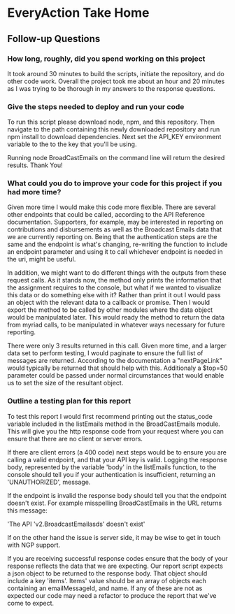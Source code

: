 # EveryAction Take Home

## Follow-up Questions

### How long, roughly, did you spend working on this project

It took around 30 minutes to build the scripts, initiate the repository, and do other code work. Overall the project took me about an hour and 20 minutes as I was trying to be thorough in my answers to the response questions.

### Give the steps needed to deploy and run your code

To run this script please download node, npm, and this repository. Then navigate to the path containing this newly downloaded repository and run npm install to download dependencies. Next set the API_KEY environment variable to the to the key that you'll be using.

Running node BroadCastEmails on the command line will return the desired results. Thank You!

### What could you do to improve your code for this project if you had more time?

Given more time I would make this code more flexible. There are several other endpoints that could be called, according to the API Reference documentation. Supporters, for example, may be interested in reporting on contributions and disbursements as well as the Broadcast Emails data that we are currently reporting on. Being that the authentication steps are the same and the endpoint is what's changing, re-writing the function to include an endpoint parameter and using it to call whichever endpoint is needed in the uri, might be useful.

In addition, we might want to do different things with the outputs from these request calls. As it stands now, the method only prints the information  that the assignment requires to the console, but what if we wanted to visualize this data or do something else with it? Rather than print it out I would pass an object with the relevant data to a callback or promise. Then I would export the method to be called by other modules where the data object would be manipulated later. This would ready the method to return the data from myriad calls, to be manipulated in whatever ways necessary for future reporting.

There were only 3 results returned in this call. Given more time, and a larger data set to perform testing, I would paginate to ensure the full list of messages are returned. According to the documentation a "nextPageLink" would typically be returned that should help with this. Additionaly a $top=50 parameter could be passed under normal circumstances that would enable us to set the size of the resultant object.

### Outline a testing plan for this report

To test this report I would first recommend printing out the status_code variable included in the listEmails method in the BroadCastEmails module. This will give you the http response code from your request where you can ensure that there are no client or server errors.

If there are client errors (a 400 code) next steps would be to ensure you are calling a valid endpoint, and that your API key is valid. Logging the response body, represented by the variable 'body' in the listEmails function, to the console should tell you if your authentication is insufficient, returning an 'UNAUTHORIZED', message.

If the endpoint is invalid the response body should tell you that the endpoint doesn't exist. For example misspelling BroadCastEmails in the URL returns this message:

'The API 'v2.BroadcastEmailasds' doesn't exist'

If on the other hand the issue is server side, it may be wise to get in touch with NGP support.

If you are receiving successful response codes ensure that the body of your response reflects the data that we are expecting. Our report script expects a json object to be returned to the response body. That object should include a key 'items'. Items' value should be an array of objects each containing an emailMessageId, and name. If any of these are not as expected our code may need a refactor to produce the report that we've come to expect.
